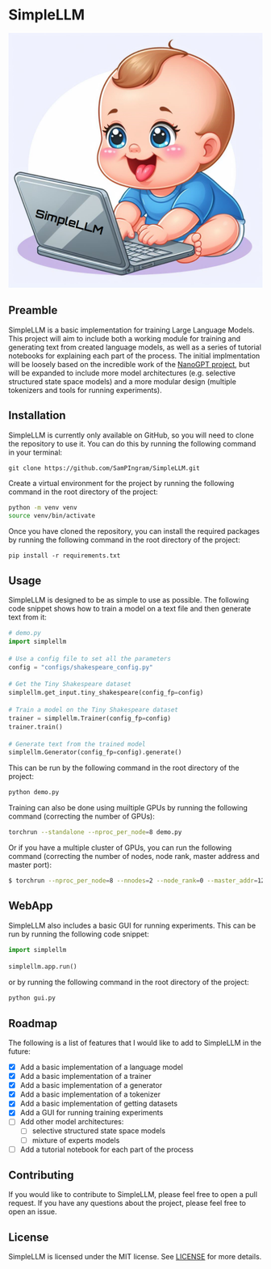 # SimpleLLM

![](media/ReadmeLogo.png?raw=true)

## Preamble
SimpleLLM is a basic implementation for training Large Language Models. This project will aim to include both a working module for training and generating text from created language models, as well as a series of tutorial notebooks for explaining each part of the process. The initial implmentation will be loosely based on the incredible work of the [NanoGPT project](https://github.com/karpathy/nanoGPT), but will be expanded to include more model architectures (e.g. selective  structured state space models) and a more modular design (multiple tokenizers and tools for running experiments).

## Installation
SimpleLLM is currently only available on GitHub, so you will need to clone the repository to use it. You can do this by running the following command in your terminal:
```
git clone https://github.com/SamPIngram/SimpleLLM.git
```
Create a virtual environment for the project by running the following command in the root directory of the project:
```bash
python -m venv venv
source venv/bin/activate
```
Once you have cloned the repository, you can install the required packages by running the following command in the root directory of the project:
```
pip install -r requirements.txt
```

## Usage
SimpleLLM is designed to be as simple to use as possible. The following code snippet shows how to train a model on a text file and then generate text from it:
```python
# demo.py
import simplellm

# Use a config file to set all the parameters
config = "configs/shakespeare_config.py"

# Get the Tiny Shakespeare dataset
simplellm.get_input.tiny_shakespeare(config_fp=config)

# Train a model on the Tiny Shakespeare dataset
trainer = simplellm.Trainer(config_fp=config)
trainer.train()

# Generate text from the trained model
simplellm.Generator(config_fp=config).generate()
```

This can be run by the following command in the root directory of the project:
```bash
python demo.py
```
Training can also be done using muiltiple GPUs by running the following command (correcting the number of GPUs):
```bash
torchrun --standalone --nproc_per_node=8 demo.py
```
Or if you have a multiple cluster of GPUs, you can run the following command (correcting the number of nodes, node rank, master address and master port):
```bash
$ torchrun --nproc_per_node=8 --nnodes=2 --node_rank=0 --master_addr=123.456.123.456 --master_port=1234 demo.py
```

## WebApp

SimpleLLM also includes a basic GUI for running experiments. This can be run by running the following code snippet:
```python
import simplellm

simplellm.app.run()
```

or by running the following command in the root directory of the project:

```bash
python gui.py
```

## Roadmap
The following is a list of features that I would like to add to SimpleLLM in the future:
- [x] Add a basic implementation of a language model
- [x] Add a basic implementation of a trainer
- [x] Add a basic implementation of a generator
- [x] Add a basic implementation of a tokenizer
- [x] Add a basic implementation of getting datasets
- [x] Add a GUI for running training experiments
- [ ] Add other model architectures:
    - [ ] selective structured state space models
    - [ ] mixture of experts models
- [ ] Add a tutorial notebook for each part of the process

## Contributing
If you would like to contribute to SimpleLLM, please feel free to open a pull request. If you have any questions about the project, please feel free to open an issue.

## License
SimpleLLM is licensed under the MIT license. See [LICENSE](https://github.com/SamPIngram/SimpleLLM/blob/main/LICENSE) for more details.
